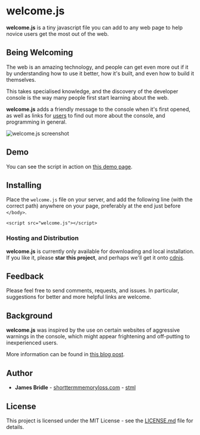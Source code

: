# welcome.js

**welcome.js** is a tiny javascript file you can add to any web page to help novice users get the most out of the web. 

## Being Welcoming

The web is an amazing technology, and people can get even more out if it by understanding how to use it better, how it's built, and even how to build it themselves.

This takes specialised knowledge, and the discovery of the developer console is the way many people first start learning about the web. 

**welcome.js** adds a friendly message to the console when it's first opened, as well as links for [users](http://contemporary-home-computing.org/turing-complete-user/) to find out more about the console, and programming in general.

![welcome.js screenshot](https://raw.githubusercontent.com/stml/welcomejs/master/screenshot.png)

## Demo

You can see the script in action on [this demo page](https://stml.github.io/welcomejs/).

## Installing

Place the `welcome.js` file on your server, and add the following line (with the correct path) anywhere on your page, preferably at the end just before `</body>`.

```
<script src="welcome.js"></script>
```

### Hosting and Distribution

**welcome.js** is currently only available for downloading and local installation. If you like it, please **star this project**, and perhaps we'll get it onto [cdnjs](https://cdnjs.com).

## Feedback

Please feel free to send comments, requests, and issues. In particular, suggestions for better and more helpful links are welcome.

## Background

**welcome.js** was inspired by the use on certain websites of aggressive warnings in the console, which might appear frightening and off-putting to inexperienced users.

More information can be found in [this blog post](http://booktwo.org/notebook/welcome-js). 

## Author

* **James Bridle** - [shorttermmemoryloss.com](http://shorttermmemoryloss.com) - [stml](https://github.com/stml)

## License

This project is licensed under the MIT License - see the [LICENSE.md](LICENSE.md) file for details.

